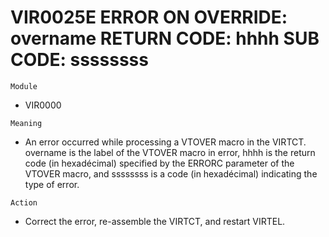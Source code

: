 # VIR0025E ERROR ON OVERRIDE: overname RETURN CODE: hhhh SUB CODE: ssssssss

`Module`
- VIR0000

`Meaning`
- An error occurred while processing a VTOVER macro in the VIRTCT.  overname is the label of the VTOVER macro       in error, hhhh is the return code (in hexadécimal) specified by the ERRORC parameter of the VTOVER macro, and ssssssss is a code (in hexadécimal) indicating the type of error.

`Action`
- Correct the error, re-assemble the VIRTCT, and restart VIRTEL.
